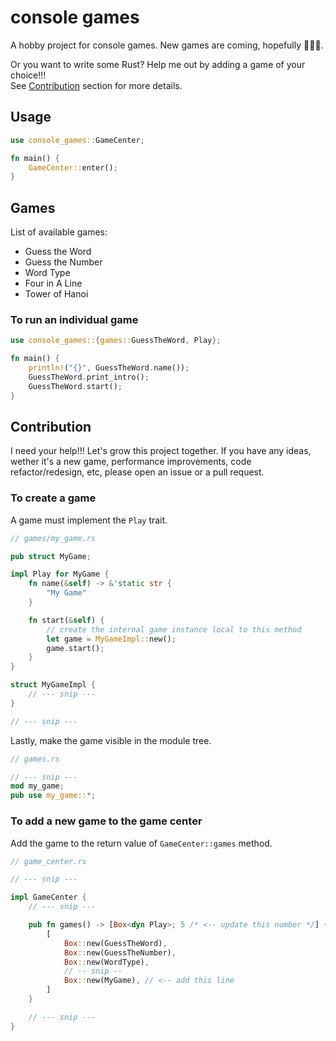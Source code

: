 # console games

A hobby project for console games. New games are coming, hopefully 🙂🙂🙂.

Or you want to write some Rust? Help me out by adding a game of your choice!!!  
See [Contribution](#contribution) section for more details.

## Usage

```rust
use console_games::GameCenter;

fn main() {
    GameCenter::enter();
}

```

## Games

List of available games:

- Guess the Word
- Guess the Number
- Word Type
- Four in A Line
- Tower of Hanoi

### To run an individual game

```rust
use console_games::{games::GuessTheWord, Play};

fn main() {
    println!("{}", GuessTheWord.name());
    GuessTheWord.print_intro();
    GuessTheWord.start();
}

```

## Contribution

I need your help!!! Let's grow this project together. If you have any ideas, wether it's a new game, performance improvements, code refactor/redesign, etc, please open an issue or a pull request.

### To create a game

A game must implement the `Play` trait.

```rust
// games/my_game.rs

pub struct MyGame;

impl Play for MyGame {
    fn name(&self) -> &'static str {
        "My Game"
    }

    fn start(&self) {
        // create the internal game instance local to this method
        let game = MyGameImpl::new();
        game.start();
    }
}

struct MyGameImpl {
    // --- snip ---
}

// --- snip ---
```

Lastly, make the game visible in the module tree.

```rust
// games.rs

// --- snip ---
mod my_game;
pub use my_game::*;
```

### To add a new game to the game center

Add the game to the return value of `GameCenter::games` method.

```rust
// game_center.rs

// --- snip ---

impl GameCenter {
    // --- snip ---

    pub fn games() -> [Box<dyn Play>; 5 /* <-- update this number */] {
        [
            Box::new(GuessTheWord),
            Box::new(GuessTheNumber),
            Box::new(WordType),
            // -- snip --
            Box::new(MyGame), // <-- add this line
        ]
    }

    // --- snip ---
}
```
